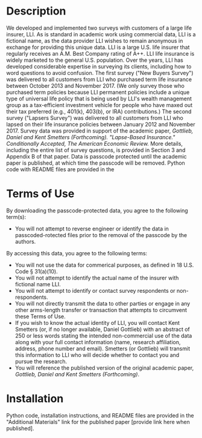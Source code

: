 # Description
We developed and implemented two surveys with customers of a large life insurer, LLI. As is standard in academic work using commercial data, LLI is a fictional name, as the data provider LLI wishes to remain anonymous in exchange for providing this unique data. LLI is a large U.S. life insurer that regularly receives an A.M. Best Company rating of A++. LLI life insurance is widely marketed to the general U.S. population. Over the years, LLI has developed considerable expertise in surveying its clients, including how to word questions to avoid confusion. The first survey ("New Buyers Survey") was delivered to all customers from LLI who purchased term life insurance between October 2013 and November 2017. (We only survey those who purchased term policies because LLI permanent policies include a unique type of universal life policy that is being used by LLI's wealth management group as a tax-efficient investment vehicle for people who have maxed out their tax preferred (e.g., 401(k), 403(b), or IRA) contributions.) The second survey ("Lapsers Survey") was delivered to all customers from LLI who lapsed on their life insurance policies between January 2012 and November 2017. Survey data was provided in support of the academic paper, _Gottlieb, Daniel and Kent Smetters (Forthcoming). "Lapse-Based Insurance." Conditionally Accepted, The American Economic Review._ More details, including the entire list of survey questions, is provided in Section 3 and Appendix B of that paper. Data is passcode protected until the academic paper is published, at which time the passcode will be removed. Python code with README files are provided in the 

# Terms of Use
By downloading the passcode-protected data, you agree to the following term(s):
* You will not attempt to reverse engineer or identify the data in passcoded-rotected files prior to the removal of the passcode by the authors.

By accessing this data, you agree to the following terms:
* You will not use the data for commerical purposes, as defined in 18 U.S. Code § 31(a)(10).
* You will not attempt to identify the actual name of the insurer with fictional name LLI.
* You will not attempt to identify or contact survey respondents or non-respondents.  
* You will not directly transmit the data to other parties or engage in any other arms-length transfer or transaction that attempts to circumvent these Terms of Use.
* If you wish to know the actual identity of LLI, you will contact Kent Smetters (or, if no longer available, Daniel Gottlieb) with an abstract of 250 or less words stating the intended non-commercial use of the data along with your full contact information (name, research affiliation, address, phone number and email). Smetters (or Gottlieb) will transmit this information to LLI who will decide whether to contact you and pursue the research.
* You will reference the published version of the original academic paper, _Gottlieb, Daniel and Kent Smetters (Forthcoming)_.

# Installation
Python code, installation instructions, and README files are provided in the "Additional Materials" link for the published paper [provide link here when published].
